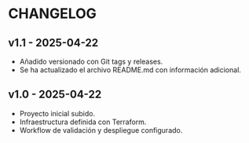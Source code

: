 # CHANGELOG

## v1.1 - 2025-04-22
- Añadido versionado con Git tags y releases.
- Se ha actualizado el archivo README.md con información adicional.

## v1.0 - 2025-04-22
- Proyecto inicial subido.
- Infraestructura definida con Terraform.
- Workflow de validación y despliegue configurado.
